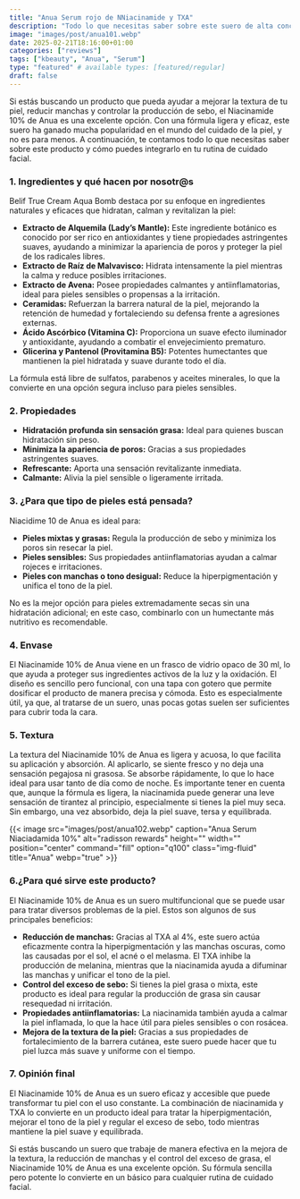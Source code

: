 ```yaml
---
title: "Anua Serum rojo de NNiacinamide y TXA"
description: "Todo lo que necesitas saber sobre este suero de alta concentración"
image: "images/post/anua101.webp"
date: 2025-02-21T18:16:00+01:00
categories: ["reviews"]
tags: ["kbeauty", "Anua", "Serum"]
type: "featured" # available types: [featured/regular]
draft: false
---
```


Si estás buscando un producto que pueda ayudar a mejorar la textura de tu piel, reducir manchas y controlar la producción de sebo, el Niacinamide 10% de Anua es una excelente opción. Con una fórmula ligera y eficaz, este suero ha ganado mucha popularidad en el mundo del cuidado de la piel, y no es para menos. A continuación, te contamos todo lo que necesitas saber sobre este producto y cómo puedes integrarlo en tu rutina de cuidado facial.

### 1. Ingredientes y qué hacen por nosotr@s

Belif True Cream Aqua Bomb destaca por su enfoque en ingredientes naturales y eficaces que hidratan, calman y revitalizan la piel:

- **Extracto de Alquemila (Lady’s Mantle):** Este ingrediente botánico es conocido por ser rico en antioxidantes y tiene propiedades astringentes suaves, ayudando a minimizar la apariencia de poros y proteger la piel de los radicales libres.
- **Extracto de Raíz de Malvavisco:** Hidrata intensamente la piel mientras la calma y reduce posibles irritaciones.
- **Extracto de Avena:** Posee propiedades calmantes y antiinflamatorias, ideal para pieles sensibles o propensas a la irritación.
- **Ceramidas:** Refuerzan la barrera natural de la piel, mejorando la retención de humedad y fortaleciendo su defensa frente a agresiones externas.
- **Ácido Ascórbico (Vitamina C):** Proporciona un suave efecto iluminador y antioxidante, ayudando a combatir el envejecimiento prematuro.
- **Glicerina y Pantenol (Provitamina B5):** Potentes humectantes que mantienen la piel hidratada y suave durante todo el día.

La fórmula está libre de sulfatos, parabenos y aceites minerales, lo que la convierte en una opción segura incluso para pieles sensibles.


### 2. Propiedades

- **Hidratación profunda sin sensación grasa:** Ideal para quienes buscan hidratación sin peso.
- **Minimiza la apariencia de poros:** Gracias a sus propiedades astringentes suaves.
- **Refrescante:** Aporta una sensación revitalizante inmediata.
- **Calmante:** Alivia la piel sensible o ligeramente irritada.


### 3. ¿Para que tipo de pieles está pensada?

Niacidime 10 de Anua es ideal para:

- **Pieles mixtas y grasas:** Regula la producción de sebo y minimiza los poros sin resecar la piel.
- **Pieles sensibles:** Sus propiedades antiinflamatorias ayudan a calmar rojeces e irritaciones.
- **Pieles con manchas o tono desigual:** Reduce la hiperpigmentación y unifica el tono de la piel.

No es la mejor opción para pieles extremadamente secas sin una hidratación adicional; en este caso, combinarlo con un humectante más nutritivo es recomendable.


### 4. Envase

El Niacinamide 10% de Anua viene en un frasco de vidrio opaco de 30 ml, lo que ayuda a proteger sus ingredientes activos de la luz y la oxidación. El diseño es sencillo pero funcional, con una tapa con gotero que permite dosificar el producto de manera precisa y cómoda. Esto es especialmente útil, ya que, al tratarse de un suero, unas pocas gotas suelen ser suficientes para cubrir toda la cara.

### 5. Textura

La textura del Niacinamide 10% de Anua es ligera y acuosa, lo que facilita su aplicación y absorción. Al aplicarlo, se siente fresco y no deja una sensación pegajosa ni grasosa. Se absorbe rápidamente, lo que lo hace ideal para usar tanto de día como de noche. Es importante tener en cuenta que, aunque la fórmula es ligera, la niacinamida puede generar una leve sensación de tirantez al principio, especialmente si tienes la piel muy seca. Sin embargo, una vez absorbido, deja la piel suave, tersa y equilibrada.

{{< image src="images/post/anua102.webp" caption="Anua Serum Niaciadamida 10%" alt="radisson rewards" height="" width="" position="center" command="fill" option="q100" class="img-fluid" title="Anua" webp="true" >}}

### 6.¿Para qué sirve este producto?

El Niacinamide 10% de Anua es un suero multifuncional que se puede usar para tratar diversos problemas de la piel. Estos son algunos de sus principales beneficios:
- **Reducción de manchas:** Gracias al TXA al 4%, este suero actúa eficazmente contra la hiperpigmentación y las manchas oscuras, como las causadas por el sol, el acné o el melasma. El TXA inhibe la producción de melanina, mientras que la niacinamida ayuda a difuminar las manchas y unificar el tono de la piel.
- **Control del exceso de sebo:** Si tienes la piel grasa o mixta, este producto es ideal para regular la producción de grasa sin causar resequedad ni irritación.
- **Propiedades antiinflamatorias:** La niacinamida también ayuda a calmar la piel inflamada, lo que la hace útil para pieles sensibles o con rosácea.
- **Mejora de la textura de la piel:** Gracias a sus propiedades de fortalecimiento de la barrera cutánea, este suero puede hacer que tu piel luzca más suave y uniforme con el tiempo.


### 7. Opinión final

El Niacinamide 10% de Anua es un suero eficaz y accesible que puede transformar tu piel con el uso constante. La combinación de niacinamida y TXA lo convierte en un producto ideal para tratar la hiperpigmentación, mejorar el tono de la piel y regular el exceso de sebo, todo mientras mantiene la piel suave y equilibrada.

Si estás buscando un suero que trabaje de manera efectiva en la mejora de la textura, la reducción de manchas y el control del exceso de grasa, el Niacinamide 10% de Anua es una excelente opción. Su fórmula sencilla pero potente lo convierte en un básico para cualquier rutina de cuidado facial.

